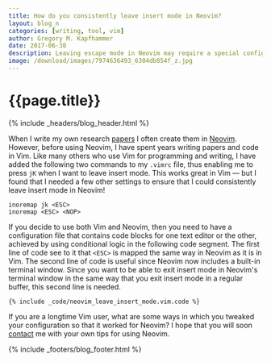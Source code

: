 ```yaml
---
title: How do you consistently leave insert mode in Neovim?
layout: blog_n
categories: [writing, tool, vim]
author: Gregory M. Kapfhammer
date: 2017-06-30
description: Leaving escape mode in Neovim may require a special configuration.
image: /download/images/7974636493_6304db854f_z.jpg
---
```


# {{page.title}}
{% include _headers/blog_header.html %}

When I write my own research [papers]({{site.baseurl}}research/papers/) I often
create them in [Neovim](https://neovim.io/). However, before using Neovim, I
have spent years writing papers and code in Vim. Like many others who use Vim
for programming and writing, I have added the following two commands to my
`.vimrc` file, thus enabling me to press `jK` when I want to leave insert mode.
This works great in Vim &mdash; but I found that I needed a few other settings
to ensure that I could consistently leave insert mode in Neovim!

```
inoremap jk <ESC>
inoremap <ESC> <NOP>
```

If you decide to use both Vim and Neovim, then you need to have a configuration
file that contains code blocks for one text editor or the other, achieved by
using conditional logic in the following code segment. The first line of code
see to it that `<ESC>` is mapped the same way in Neovim as it is in Vim.  The
second line of code is useful since Neovim now includes a built-in terminal
window. Since you want to be able to exit insert mode in Neovim's terminal
window in the same way that you exit insert mode in a regular buffer, this
second line is needed.

```
{% include _code/neovim_leave_insert_mode.vim.code %}
```

If you are a longtime Vim user, what are some ways in which you tweaked your
configuration so that it worked for Neovim? I hope that you will soon
[contact]({{site.baseurl}}contact/) me with your own tips for using Neovim.

{% include _footers/blog_footer.html %}
